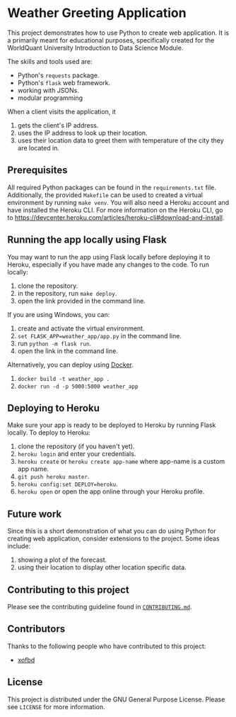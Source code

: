 # Weather Greeting Application
This project demonstrates how to use Python to create web application. It is a primarily meant for educational purposes, specifically created for the WorldQuant University Introduction to Data Science Module.

The skills and tools used are:
* Python's `requests` package.
* Python's `flask` web framework.
* working with JSONs.
* modular programming

When a client visits the application, it
1. gets the client's IP address.
1. uses the IP address to look up their location.
1. uses their location data to greet them with temperature of the city they are located in.

## Prerequisites
All required Python packages can be found in the `requirements.txt` file. Additionally, the provided `Makefile` can be used to created a virtual environment by running `make venv`. You will also need a Heroku account and have installed the Heroku CLI. For more information on the Heroku CLI, go to https://devcenter.heroku.com/articles/heroku-cli#download-and-install.

## Running the app locally using Flask
You may want to run the app using Flask locally before deploying it to Heroku, especially if you have made any changes to the code. To run locally:

1. clone the repository.
1. in the repository, run `make deploy`.
1. open the link provided in the command line.

If you are using Windows, you can:
1. create and activate the virtual environment.
1. `set FLASK_APP=weather_app/app.py` in the command line.
1. run `python -m flask run`.
1. open the link in the command line.

Alternatively, you can deploy using [Docker](https://www.docker.com/).
1. `docker build -t weather_app .`
1. `docker run -d -p 5000:5000 weather_app`

## Deploying to Heroku
Make sure your app is ready to be deployed to Heroku by running Flask locally. To deploy to Heroku:

1. clone the repository (if you haven't yet).
1. `heroku login` and enter your credentials.
1. `heroku create` or `heroku create app-name` where app-name is a custom app name.
1. `git push heroku master`.
1. `heroku config:set DEPLOY=heroku`.
1. `heroku open` or open the app online through your Heroku profile.

## Future work
Since this is a short demonstration of what you can do using Python for creating web application, consider extensions to the project. Some ideas include:
1. showing a plot of the forecast.
1. using their location to display other location specific data.

## Contributing to this project
Please see the contributing guideline found in [`CONTRIBUTING.md`](CONTRIBUTING.md).

## Contributors
Thanks to the following people who have contributed to this project:
* [xofbd](https://github.com/xofbd)

## License
This project is distributed under the GNU General Purpose License. Please see `LICENSE` for more information.
